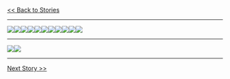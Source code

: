 [<< Back to Stories](../Pages/Stories.html)

---

![](.\IMG_20230719_0001.jpg)![](.\IMG_20230719_0002.jpg)![](.\IMG_20230719_0003.jpg)![](.\IMG_20230719_0004.jpg)![](.\IMG_20230719_0005.jpg)![](.\IMG_20230719_0006.jpg)![](.\IMG_20230719_0007.jpg)![](.\IMG_20230719_0008.jpg)![](.\IMG_20230719_0009.jpg)![](.\IMG_20230719_0010.jpg)![](.\IMG_20230719_0011.jpg)



---



![](.\IMG_20230719_0012.jpg)![](.\IMG_20230719_0013.jpg)

---

[Next Story >>](./s02.html)

